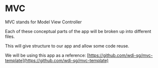 # MVC

MVC stands for Model View Controller

Each of these conceptual parts of the app will be broken up into different files.

This will give structure to our app and allow some code reuse.

We will be using this app as a reference:  [https://github.com/wdi-sg/mvc-template](https://github.com/wdi-sg/mvc-template)
